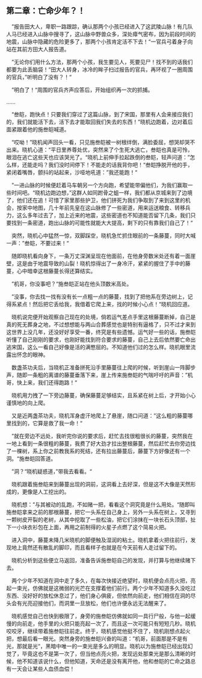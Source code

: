 ## 第二章：亡命少年？！

&emsp;”报告田大人，卑职一路跟踪，确认那两个小孩已经进入了这武陵山脉！有几队人马已经进入山脉中搜寻了，这山脉中野兽众多，深处瘴气密布，因为前段时间的地震，山脉中隐藏的危险更多了，那两个小孩肯定活不下去！“一官兵弓着身子向站在其前方田大人报告道。

&emsp;”无论你们用什么方法，那两个小孩，我生要见人，死要见尸！找不到的话我们都要为此丢脑袋！“田大人转身，冰冷的眸子扫过报告的官兵，再环视了一圈周围的官兵，”听明白了没有？！“

&emsp;”明白了！“周围的官兵齐声应答后，开始组织再一次的抓捕。

......

&emsp;“叁皑，跑快点！只要我们穿过了这篇山脉，到了宋国，那里有人会来接应我们的，我们就能活下去，活下去才能取回我们失去的东西！”晓机边跑着，边对着后面紧跟着他的施叁皑喊道。

&emsp;“哎呦！”晓机闻声回头一看，只见施叁皑被一树根绊倒，满脸委屈，想哭却哭不出来。晓机心道：“平日里养尊处优，突然来了个生死大逃亡，叁皑也真是可怜，眼泪在逃亡这些天也应该哭光了。“晓机上前伸手拉起跌倒的叁皑，轻声问道：”怎么样，还能走吗？我们没时间停下！不能走的话我背你吧！“叁皑挣脱开他的手，紧闭着嘴唇，颤抖的站起来，沙哑地吼道：”我还能跑！“

&emsp;”一进山脉的时候便赶着马车朝另一个方向跑，希望能带偏他们，为我们赢取一些时间吧。“晓机边跑边想，”这群人如同跗骨之蛆一样，我们都从京城来到了边境了，他们还在追！可惜了家里那些护卫，他们拼死为我们争取到了来到这里的机会，按家中地图，几十年前先皇在这山脉修了一些密道，用来运送粮食、转移兵力，这么多年过去了，加上近来的地震，这些密道也不知道能否留下几条，我们只要找到一条密道，跑出山脉的可能性就能大大提高，剩下的只有靠我们自己了！“

&emsp;突然，晓机心中猛然一惊，双脚踩空，晓机急忙抓住眼前的一条藤蔓，同时大喊一声：”叁皑，不要过来！“

&emsp;随即晓机看向身下，一条万丈深渊呈现在他面前，在他身旁数米处还有着一面崖壁，这是由于地震导致的山裂！晓机惊得出了一身冷汗，紧紧的握住了手中的藤蔓，心中暗幸这根藤蔓长得还算结实。

&emsp;”机哥，你没事吧？“施叁皑正站在他头顶数米高处。

&emsp;”没事，你去找一找有没有长一点粗一点的藤蔓，找到了把他系在旁边树上，记得系紧点！然后把它丢给我，我借着它爬上来，找的时候小心点！“晓机回应道。

&emsp;晓机说完便开始观察自己现在的处境，倘若运气差点手里这根藤蔓断掉，自己是真的死无葬身之地，不过想想能与两山合葬感觉也是特别有逼格了，只不过才来到这世界上没几年，还没好好享受一番，终究是有些遗憾。运气好一些的话，施叁皑听懂了自己刚刚的要求，也刚好能找到符合要求的藤蔓，自己上去后依然要亡命出逃宋国，这么一看自己好像是活的满憋屈的。不知道他们过的怎么样。晓机眼里流露出怀念的眼神。

&emsp;数盏茶功夫后，当晓机正准备拼死沿手里藤蔓往上爬的时候，听到崖山一阵脚步声，随即一条粗的离谱的藤蔓垂落下来，崖上传来施叁皑的气喘吁吁的声音：”机哥，快上来，我们还得跑路！“

&emsp;晓机用力拽了一下旁边藤蔓，确保藤蔓足够结实，且系紧在树上后，才开始小心谨慎地的向上爬。

&emsp;又是近两盏茶功夫，晓机浑身虚汗地爬上了悬崖，随口问道：”这么粗的藤蔓哪里找到的，它算是救了我一命！“

&emsp;”就在旁边不远处，我听完你说的要求后，赶忙去找很粗很长的藤蔓，突然我在一地上看到一条很粗的藤蔓，我费了好大劲才拉出整根藤蔓，然后赶忙去你旁边找了一棵树，系上你之前教我系的死结，还有拉出藤蔓后，藤蔓下方好像还有一个洞。“施叁皑回答道。

&emsp;”洞？“晓机疑惑道，”带我去看看。“

&emsp;晓机跟着施叁皑来到藤蔓出现的洞前，这洞看上去好深，但是这不大像是天然形成的，更像是人工挖出的。

&emsp;晓机想：”与其被动的乱跑，不如赌一把，看看这个洞究竟是什么用处。“随即叫施叁皑拿来之前的那根藤蔓，把它一头系在自己身上，另外一头系在树上，又寻到一颗树皮开裂的老树，从其中挖取了一些松油，把它们涂抹在一块长石头顶部，扯下一小块衣衫包在上面，再用之前制得的火星子点燃了这个简易火把。

&emsp;进入洞中，藤蔓未降几米晓机的脚便触及湿润的粘土。晓机拿着火把往前行，发现地上竟然还有散乱的脚印，而且看样子也就是在今天前有人走过留下的。

&emsp;晓机分析到这些便立马返回，准备告诉施叁皑自己的发现，并打算与他继续赌下去。

&emsp;两个少年不知道在洞中走了多久，在每次快接近绝望时，晓机便会点亮火把，亮起一束光，仿佛就是这微弱的光芒在支撑着他们前行。两个少年不知道多久没吃过东西、没好好的放松休息过了，他们身心俱疲，但依然向前走，他们相信在洞的尽头会有光亮迎接他们，而洞里一旦放松，他们也许便永远无法醒来了。

&emsp;晓机感觉自己也快到极限了，身旁的施叁皑仿佛就如同一具行尸般，与他一起缓慢的向前走，他手里的火把只能亮起一次了，而且这一次可能只有短短几秒。晓机咬咬牙，继续带着施叁皑往前走。终于，晓机感觉他挺不住了，晓机刚想点起火把，想最后看一眼光。突然身旁的施叁皑兴奋的叫道：”机哥，前面那是不是有光，那就是光“，黑暗中唯一的一束光是多么的明显。晓机以为施叁皑已经出现幻觉了，毕竟这也不是第一次了，但当他点亮火把，发现远处那束光是那么清晰的时候，他不知道该说什么，但他知道，天命还是没有离开他，他和叁皑的亡命之路总有一天会让某些人血债血偿！